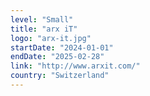 ```yaml
---
level: "Small"
title: "arx iT"
logo: "arx-it.jpg"
startDate: "2024-01-01"
endDate: "2025-02-28"
link: "http://www.arxit.com/"
country: "Switzerland"
---
```

